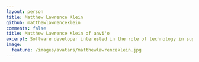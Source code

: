```yaml
---
layout: person
title: Matthew Lawrence Klein
github: matthewlawrenceklein
comments: false
title: Matthew Lawrence Klein of anvi'o
excerpt: Software developer interested in the role of technology in supporting a more equitable future on planet earth.
image:
  feature: /images/avatars/matthewlawrenceklein.jpg
---
```


